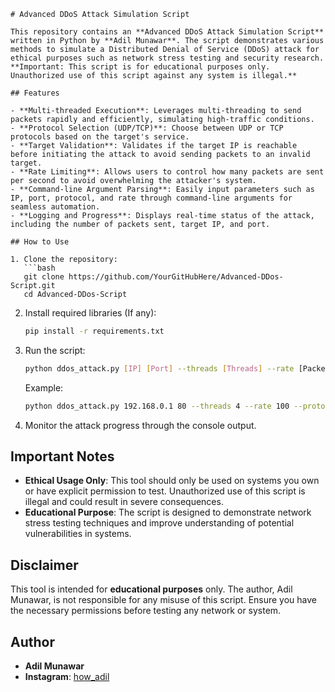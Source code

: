 ```
# Advanced DDoS Attack Simulation Script

This repository contains an **Advanced DDoS Attack Simulation Script** written in Python by **Adil Munawar**. The script demonstrates various methods to simulate a Distributed Denial of Service (DDoS) attack for ethical purposes such as network stress testing and security research. **Important: This script is for educational purposes only. Unauthorized use of this script against any system is illegal.**

## Features

- **Multi-threaded Execution**: Leverages multi-threading to send packets rapidly and efficiently, simulating high-traffic conditions.
- **Protocol Selection (UDP/TCP)**: Choose between UDP or TCP protocols based on the target's service.
- **Target Validation**: Validates if the target IP is reachable before initiating the attack to avoid sending packets to an invalid target.
- **Rate Limiting**: Allows users to control how many packets are sent per second to avoid overwhelming the attacker's system.
- **Command-line Argument Parsing**: Easily input parameters such as IP, port, protocol, and rate through command-line arguments for seamless automation.
- **Logging and Progress**: Displays real-time status of the attack, including the number of packets sent, target IP, and port.

## How to Use

1. Clone the repository:
   ```bash
   git clone https://github.com/YourGitHubHere/Advanced-DDos-Script.git
   cd Advanced-DDos-Script
   ```

2. Install required libraries (If any):
   ```bash
   pip install -r requirements.txt
   ```

3. Run the script:
   ```bash
   python ddos_attack.py [IP] [Port] --threads [Threads] --rate [Packets per second] --protocol [UDP/TCP]
   ```

   Example:
   ```bash
   python ddos_attack.py 192.168.0.1 80 --threads 4 --rate 100 --protocol UDP
   ```

4. Monitor the attack progress through the console output.

## Important Notes
- **Ethical Usage Only**: This tool should only be used on systems you own or have explicit permission to test. Unauthorized use of this script is illegal and could result in severe consequences.
- **Educational Purpose**: The script is designed to demonstrate network stress testing techniques and improve understanding of potential vulnerabilities in systems.

## Disclaimer
This tool is intended for **educational purposes** only. The author, Adil Munawar, is not responsible for any misuse of this script. Ensure you have the necessary permissions before testing any network or system.

## Author
- **Adil Munawar**
- **Instagram**: [how_adil](https://www.instagram.com/how_adil)
```
